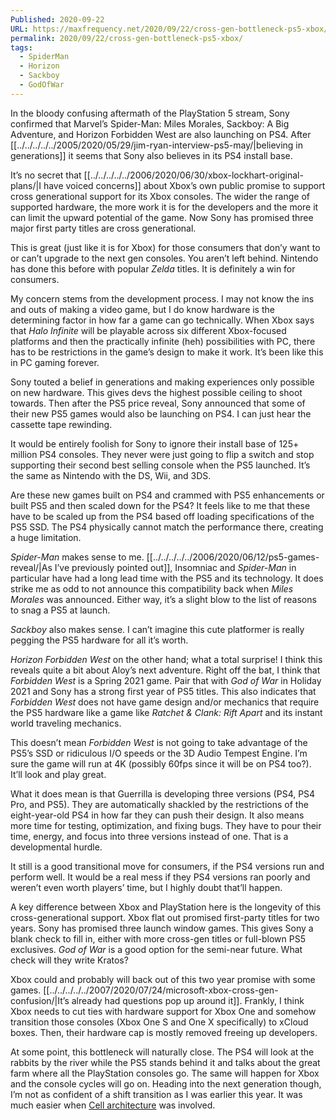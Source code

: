 ```yaml
---
Published: 2020-09-22
URL: https://maxfrequency.net/2020/09/22/cross-gen-bottleneck-ps5-xbox/
permalink: 2020/09/22/cross-gen-bottleneck-ps5-xbox/
tags:
  - SpiderMan
  - Horizon
  - Sackboy
  - GodOfWar
---
```

In the bloody confusing aftermath of the PlayStation 5 stream, Sony confirmed that Marvel’s Spider-Man: Miles Morales, Sackboy: A Big Adventure, and Horizon Forbidden West are also launching on PS4. After [[../../../../../2005/2020/05/29/jim-ryan-interview-ps5-may/|believing in generations]] it seems that Sony also believes in its PS4 install base.

It’s no secret that [[../../../../../2006/2020/06/30/xbox-lockhart-original-plans/|I have voiced concerns]] about Xbox’s own public promise to support cross generational support for its Xbox consoles. The wider the range of supported hardware, the more work it is for the developers and the more it can limit the upward potential of the game. Now Sony has promised three major first party titles are cross generational.

This is great (just like it is for Xbox) for those consumers that don’y want to or can’t upgrade to the next gen consoles. You aren’t left behind. Nintendo has done this before with popular *Zelda* titles. It is definitely a win for consumers.

My concern stems from the development process. I may not know the ins and outs of making a video game, but I do know hardware is the determining factor in how far a game can go technically. When Xbox says that *Halo Infinite* will be playable across six different Xbox-focused platforms and then the practically infinite (heh) possibilities with PC, there has to be restrictions in the game’s design to make it work. It’s been like this in PC gaming forever.

Sony touted a belief in generations and making experiences only possible on new hardware. This gives devs the highest possible ceiling to shoot towards. Then after the PS5 price reveal, Sony announced that some of their new PS5 games would also be launching on PS4. I can just hear the cassette tape rewinding.

It would be entirely foolish for Sony to ignore their install base of 125+ million PS4 consoles. They never were just going to flip a switch and stop supporting their second best selling console when the PS5 launched. It’s the same as Nintendo with the DS, Wii, and 3DS.

Are these new games built on PS4 and crammed with PS5 enhancements or built PS5 and then scaled down for the PS4? It feels like to me that these have to be scaled up from the PS4 based off loading specifications of the PS5 SSD. The PS4 physically cannot match the performance there, creating a huge limitation.

*Spider-Man* makes sense to me. [[../../../../../2006/2020/06/12/ps5-games-reveal/|As I’ve previously pointed out]], Insomniac and *Spider-Man* in particular have had a long lead time with the PS5 and its technology. It does strike me as odd to not announce this compatibility back when *Miles Morales* was announced. Either way, it’s a slight blow to the list of reasons to snag a PS5 at launch.

*Sackboy* also makes sense. I can’t imagine this cute platformer is really pegging the PS5 hardware for all it’s worth.

*Horizon Forbidden West* on the other hand; what a total surprise! I think this reveals quite a bit about Aloy’s next adventure. Right off the bat, I think that *Forbidden West* is a Spring 2021 game. Pair that with *God of War* in Holiday 2021 and Sony has a strong first year of PS5 titles. This also indicates that *Forbidden West* does not have game design and/or mechanics that require the PS5 hardware like a game like *Ratchet & Clank: Rift Apart* and its instant world traveling mechanics.

This doesn’t mean *Forbidden West* is not going to take advantage of the PS5’s SSD or ridiculous I/O speeds or the 3D Audio Tempest Engine. I’m sure the game will run at 4K (possibly 60fps since it will be on PS4 too?). It’ll look and play great.

What it does mean is that Guerrilla is developing three versions (PS4, PS4 Pro, and PS5). They are automatically shackled by the restrictions of the eight-year-old PS4 in how far they can push their design. It also means more time for testing, optimization, and fixing bugs. They have to pour their time, energy, and focus into three versions instead of one. That is a developmental hurdle.

It still is a good transitional move for consumers, if the PS4 versions run and perform well. It would be a real mess if they PS4 versions ran poorly and weren’t even worth players’ time, but I highly doubt that’ll happen.

A key difference between Xbox and PlayStation here is the longevity of this cross-generational support. Xbox flat out promised first-party titles for two years. Sony has promised three launch window games. This gives Sony a blank check to fill in, either with more cross-gen titles or full-blown PS5 exclusives. *God of War* is a good option for the semi-near future. What check will they write Kratos?

Xbox could and probably will back out of this two year promise with some games. [[../../../../../2007/2020/07/24/microsoft-xbox-cross-gen-confusion/|It’s already had questions pop up around it]]. Frankly, I think Xbox needs to cut ties with hardware support for Xbox One and somehow transition those consoles (Xbox One S and One X specifically) to xCloud boxes. Then, their hardware cap is mostly removed freeing up developers.

At some point, this bottleneck will naturally close. The PS4 will look at the rabbits by the river while the PS5 stands behind it and talks about the great farm where all the PlayStation consoles go. The same will happen for Xbox and the console cycles will go on. Heading into the next generation though, I’m not as confident of a shift transition as I was earlier this year. It was much easier when [Cell architecture](https://youtu.be/JOJ1_6826EM) was involved.